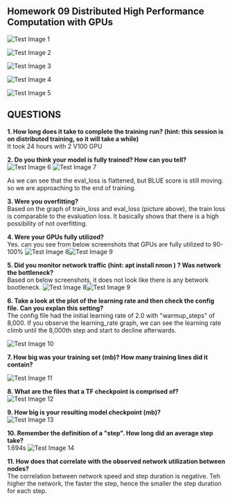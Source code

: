 
## Homework 09 Distributed High Performance Computation with GPUs

![Test Image 1](Eval_BLUE_score_1.png)

![Test Image 2](global_gradient_norm.png)

![Test Image 3](eval_loss.png)

![Test Image 4](learning_rate.png)

![Test Image 5](train_rate.png)

## QUESTIONS
**1. How long does it take to complete the training run? (hint: this session is on distributed training, so it will take a while)** <br>
It took 24 hours with 2 V100 GPU

**2. Do you think your model is fully trained? How can you tell?** <br>
![Test Image 6](eval_loss.png) ![Test Image 7](train_loss.png)

As we can see that the eval_loss is flattened, but BLUE score is still moving. so we are approaching to the end of training. 

**3. Were you overfitting?** <br>
Based on the graph of train_loss and eval_loss (picture above), the train loss is comparable to the evaluation loss. It basically shows that there is a high possibility of not overfitting.

**4. Were your GPUs fully utilized?**  <br>
Yes. can you see from below screenshots that GPUs are fully utilized to 90-100%
![Test Image 8](GPU_1.png)![Test Image 9](GPU_2.png)

**5. Did you monitor network traffic (hint: apt install nmon ) ? Was network the bottleneck?** <br>
Based on below screenshots, it does not look like there is any betwork bootleneck.
![Test Image 8](network.png)![Test Image 9](memory_stats.png)

**6. Take a look at the plot of the learning rate and then check the config file. Can you explan this setting?** <br>
   The config file had the initial learning rate of 2.0 with "warmup_steps" of 8,000. If you observe the learning_rate graph, we can see the learning rate climb until the 8,000th step and start to decline afterwards.
   
![Test Image 10](learning_rate.png)

**7. How big was your training set (mb)? How many training lines did it contain?** <br>

![Test Image 11](train_size.png)

**8. What are the files that a TF checkpoint is comprised of?** <br>
![Test Image 12](checkpoint.png)

**9. How big is your resulting model checkpoint (mb)?** <br>
![Test Image 13](checkpoint.png)

**10. Remember the definition of a "step". How long did an average step take?**<br>
1.694s
![Test Image 14](time_per_step.png)


**11. How does that correlate with the observed network utilization between nodes?**<br>
The correlation between network speed and step duration is negative. Teh higher the network, the faster the step, hence the smaller the step duration for each step. 
